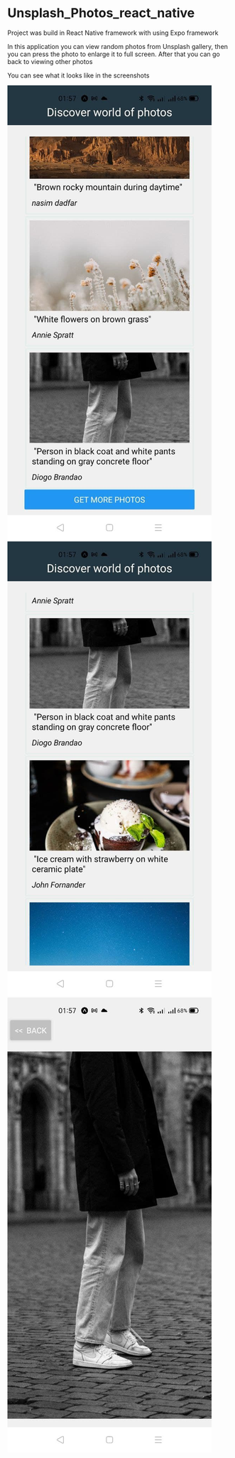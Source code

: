 # Unsplash_Photos_react_native

Project was build in React Native framework with using Expo framework

In this application you can view random photos from Unsplash gallery, then you can press the photo to enlarge it to full screen. After that you can go back to viewing other photos

You can see what it looks like in the screenshots

![Screenshot](assets/start.jpg)
![Screenshot](assets/after_upploading_more_photos.jpg)
![Screenshot](assets/full_photo.jpg)
